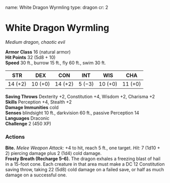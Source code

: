 name: White Dragon Wyrmling
type: dragon
cr: 2

# White Dragon Wyrmling 
_Medium dragon, chaotic evil_

**Armor Class** 16 (natural armor)    
**Hit Points** 32 (5d8 + 10)    
**Speed** 30 ft., burrow 15 ft., fly 60 ft., swim 30 ft. 

| STR     | DEX     | CON     | INT     | WIS     | CHA     |
|---------|---------|---------|---------|---------|---------|
| 14 (+2) | 10 (+0) | 14 (+2) | 5 (−3)  | 10 (+0) | 11 (+0) |

**Saving Throws** Dexterity +2, Constitution +4, Wisdom +2, Charisma +2    
**Skills** Perception +4, Stealth +2    
**Damage Immunities** cold    
**Senses** blindsight 10 ft., darkvision 60 ft., passive Perception 14    
**Languages** Draconic    
**Challenge** 2 (450 XP)

### Actions 
**Bite.** _Melee Weapon Attack:_ +4 to hit, reach 5 ft., one target. _Hit:_ 7 (1d10 + 2) piercing damage plus 2 (1d4) cold damage.    
**Frosty Breath (Recharge 5–6).** The dragon exhales a freezing blast of hail in a 15-foot cone. Each creature in that area must make a DC 12 Constitution saving throw, taking 22 (5d8) cold damage on a failed save, or half as much damage on a successful one.

